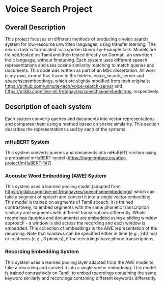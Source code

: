 # Voice Search Project

## Overall Description
This project focuses on different methods of producing a voice search system for low-resource unwritten languages, using transfer learning.
The search task is formulated as a spoken Query-by-Example task.
Models are trained/tested on Tamil and then tested directly on Gormati, an unwritten Indic language, without finetuning.
Each system uses different speech representations and uses cosine similarity matching to match queries and documents.
This code was written as part of an MSc dissertation.
All work is my own, except that found in the folders: voice_search_server and speechseqembeddings, which are slightly modified from their originals: https://github.com/unmute-tech/voice-search-server and https://gitlab.cognitive-ml.fr/ralgayres/speechseqembeddings, respectively.

## Description of each system
Each system converts queries and documents into vector representations and compares them using a method based on cosine similarity.
This section describes the representations used by each of the systems.
### mHuBERT System
This system converts queries and documents into mHuBERT vectors using a pretrained mHuBERT model (https://huggingface.co/utter-project/mHuBERT-147).

### Acoustic Word Embedding (AWE) System
This system uses a learned pooling model (adapted from https://gitlab.cognitive-ml.fr/ralgayres/speechseqembeddings) which can take a segment of speech and convert it into a single vector embedding.
This model is trained on segments of Tamil speech. It is trained contrastively, to embed segments with the same phonetic transcription similarly and segments with different transcriptions differently.
Whole recordings (queries and documents) are embedded using a sliding window approach - a window is slid across the recording and each window is embedded.
This collection of embeddings is the AWE representation of the recording.
Note that windows can be specified either in time (e.g., 240 ms) or in phones (e.g., 3 phones), if the recordings have phone transcriptions.

### Recording Embedding System
This system uses a learned pooling layer adapted from the AWE model to take a recording and convert it into a single vector embedding. 
This model is trained contrastively on Tamil, to embed recordings containing the same keyword similarly and recordings containing different keywords differently. 